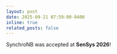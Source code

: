 ```yaml
---
layout: post
date: 2025-09-21 07:59:00-0400
inline: true
related_posts: false
---
```


SynchroNB was accepted at **SenSys 2026**!

